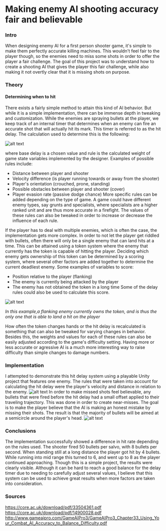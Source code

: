 # Making enemy AI shooting accuracy fair and believable
### Intro

When designing enemy AI for a first person shooter game, it's simple to make them perfectly accurate killing machines. This wouldn't feel fair to the player though, so the enemies need to miss some shots in order to offer the player a fair challenge. The goal of this project was to understand how to create a shooting AI that gives the player this fair challenge, while also making it not overtly clear that it is missing shots on purpose.
### Theory
#### Determining when to hit
There exists a fairly simple method to attain this kind of AI behavior. But while it is a simple implementation, there can be immense depth in tweaking and customization.
While the enemies are spraying bullets at the player, we keep track of an internal timer that determines when an enemy can fire an accurate shot that will actually hit its mark.
This timer is referred to as the hit delay. The calculation used to determine this is the following:

![alt text](https://i.gyazo.com/2672cd8fe7d5eb637ea7f034ae97a3c1.png)

where base delay is a chosen value and rule is the calculated weight of game state variables implemented by the designer.
Examples of possible rules include:
- Distance between player and shooter
- Velocity difference (is player running towards or away from the shooter)
- Player's orientation (crouched, prone, standing)
- Possible obstacles between player and shooter (cover)
- Player evasion rate (passive dodge chance)
More specific rules can be added depending on the type of game. A game could have different enemy types, say grunts and specialists, where specialists are a higher ranked unit and are thus more accurate in a firefight. The values of these rules can also be tweaked in order to increase or decrease the influence of each rule.

If the player has to deal with multiple enemies, which is often the case, the implementation gets more complex. In order to not let the player get riddled with bullets, often there will only be a single enemy that can land hits at a time. This can be attained using a token system where the enemy that currently has the token is capable of hitting the player. Deciding which enemy gets ownership of this token can be determined by a scoring system, where several other factors are added together to determine the current deadliest enemy. Some examples of variables to score:
- Position relative to the player (flanking)
- The enemy is currently being attacked by the player
- The enemy has not obtained the token in a long time
Some of the delay rules could also be used to calculate this score.

![alt text](https://i.gyazo.com/2459f69cf92a7d9586b85d75580518b5.png)

*In this example,a flanking enemy currently owns the token, and is thus the only one that is able to land a hit on the player*

How often the token changes hands or the hit delay is recalculated is something that can also be tweaked for varying changes in behavior.
Besides this, the weights and values for each of these rules can also be easily adjusted according to the game's difficulty setting. Having more or less accurate or agressive AI is a much more interesting way to raise difficulty than simple changes to damage numbers.
### Implementation
I attempted to demonstrate this hit delay system using a playable Unity project that features one enemy. The rules that were taken into account for calculating the hit delay were the player's velocity and distance in relation to the enemy.
![alt text](https://i.gyazo.com/6210f63e13c1af1dcea302bd2b7671ba.png)
In order to make missed shots feel believable, any bullets that were fired before the hit delay had a small offset applied to their traveling trajectory. This was done in order to create near-misses. The goal is to make the player believe that the AI is making an honest mistake by missing their shots. The result is that the majority of bullets will be aimed at a semicircle around the player's head.
![alt text](https://i.gyazo.com/a206c7a459db9e00842afd09535a64bd.png)

### Conclusions
The implementation successfully showed a difference in hit rate depending on the rules used. The shooter fired 50 bullets per salvo, with 8 bullets per second. When standing still at a long distance the player got hit by 4 bullets. While running into mid range this turned to 6, and went up to 8 as the player continued approaching. Though this is a simple project, the results were clearly visible. Although it can be hard to reach a good balance for the delay timer due to needing to carefully adjust several values, I believe that this system can be used to achieve great results when more factors are taken into consideration.
### Sources
https://core.ac.uk/download/pdf/33504361.pdf
https://core.ac.uk/download/pdf/14900028.pdf
http://www.gameaipro.com/GameAIPro3/GameAIPro3_Chapter33_Using_Your_Combat_AI_Accuracy_to_Balance_Difficulty.pdf
